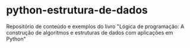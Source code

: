 # python-estrutura-de-dados
Repositório de conteúdo e exemplos do livro "Lógica de programação: A construção de algoritmos e estruturas de dados com aplicações em Python"
